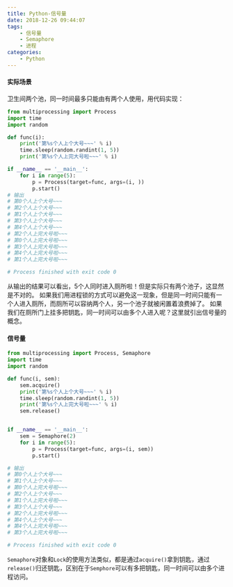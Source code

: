 ```yaml
---
title: Python-信号量
date: 2018-12-26 09:44:07
tags: 
    - 信号量
    - Semaphore
    - 进程
categories:
    - Python
---
```

#### 实际场景
卫生间两个池，同一时间最多只能由有两个人使用，用代码实现：
```python
from multiprocessing import Process
import time
import random

def func(i):
    print('第%s个人上个大号~~~' % i)
    time.sleep(random.randint(1, 5))
    print('第%s个人上完大号啦~~~' % i)

if __name__ == '__main__':
    for i in range(5):
        p = Process(target=func, args=(i, ))
        p.start()
# 输出
# 第0个人上个大号~~~
# 第2个人上个大号~~~
# 第1个人上个大号~~~
# 第3个人上个大号~~~
# 第4个人上个大号~~~
# 第2个人上完大号啦~~~
# 第0个人上完大号啦~~~
# 第3个人上完大号啦~~~
# 第4个人上完大号啦~~~
# 第1个人上完大号啦~~~

# Process finished with exit code 0
```
从输出的结果可以看出，5个人同时进入厕所啦！但是实际只有两个池子，这显然是不对的。
如果我们用进程锁的方式可以避免这一现象，但是同一时间只能有一个人进入厕所，而厕所可以容纳两个人，另一个池子就被闲置着浪费掉了。
如果我们在厕所门上挂多把钥匙，同一时间可以由多个人进入呢？这里就引出信号量的概念。

#### 信号量
```python
from multiprocessing import Process, Semaphore
import time
import random

def func(i, sem):
    sem.acquire()
    print('第%s个人上个大号~~~' % i)
    time.sleep(random.randint(1, 5))
    print('第%s个人上完大号啦~~~' % i)
    sem.release()


if __name__ == '__main__':
    sem = Semaphore(2)
    for i in range(5):
        p = Process(target=func, args=(i, sem))
        p.start()

# 输出
# 第0个人上个大号~~~
# 第1个人上个大号~~~
# 第0个人上完大号啦~~~
# 第2个人上个大号~~~
# 第1个人上完大号啦~~~
# 第3个人上个大号~~~
# 第2个人上完大号啦~~~
# 第4个人上个大号~~~
# 第4个人上完大号啦~~~
# 第3个人上完大号啦~~~

# Process finished with exit code 0
```
`Semaphore`对象和`Lock`的使用方法类似，都是通过`acquire()`拿到钥匙，通过`release()`归还钥匙，区别在于`Semphore`可以有多把钥匙，同一时间可以由多个进程访问。